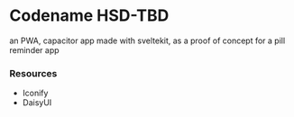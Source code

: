 # Codename HSD-TBD

an PWA, capacitor app made with sveltekit, as a proof of concept for a pill reminder app


### Resources
- Iconify
- DaisyUI
